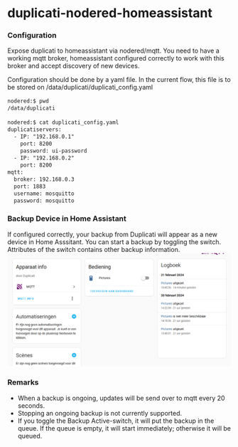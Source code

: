 duplicati-nodered-homeassistant
===============================
### Configuration
Expose duplicati to homeassistant via nodered/mqtt.
You need to have a working mqtt broker, homeassistant configured correctly to work with this broker and accept discovery of new devices.

Configuration should be done by a yaml file. In the current flow, this file is to be stored on /data/duplicati/duplicati_config.yaml

```
nodered:$ pwd
/data/duplicati

nodered:$ cat duplicati_config.yaml
duplicatiservers:
  - IP: "192.168.0.1"
    port: 8200
    password: ui-password
  - IP: "192.168.0.2"
    port: 8200
mqtt:
  broker: 192.168.0.3
  port: 1883
  username: mosquitto
  password: mosquitto
```

### Backup Device in Home Assistant
If configured correctly, your backup from Duplicati will appear as a new device in Home Asssitant. You can start a backup by toggling the switch. Attributes of the switch contains other backup information.
![](HA_duplicati_screenshot.PNG)

### Remarks 
* When a backup is ongoing, updates will be send over to mqtt every 20 seconds.
* Stopping an ongoing backup is not currently supported.
* If you toggle the Backup Active-switch, it will put the backup in the queue. If the queue is empty, it will start immediately; otherwise it will be queued.
